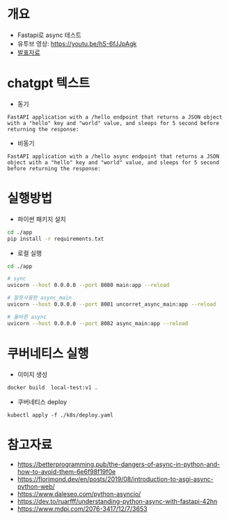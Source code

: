 # 개요
* Fastapi로 async 테스트
* 유투브 영상: https://youtu.be/hS-6fJJpAgk
* [발표자료](./presentation.pdf)

# chatgpt 텍스트
* 동기
```text
FastAPI application with a /hello endpoint that returns a JSON object with a "hello" key and "world" value, and sleeps for 5 second before returning the response:
```

* 비동기
```text
FastAPI application with a /hello async endpoint that returns a JSON object with a "hello" key and "world" value, and sleeps for 5 second before returning the response:
```

# 실행방법
* 파이썬 패키지 설치
```sh
cd ./app
pip install -r requirements.txt
```

* 로컬 실행
```sh
cd ./app

# sync
uvicorn --host 0.0.0.0 --port 8080 main:app --reload

# 잘못사용한 async_main
uvicorn --host 0.0.0.0 --port 8081 uncorret_async_main:app --reload

# 올바른 async
uvicorn --host 0.0.0.0 --port 8082 async_main:app --reload
```

# 쿠버네티스 실행
* 이미지 생성
```sh
docker build  local-test:v1 .
```

* 쿠버네티스 deploy
```
kubectl apply -f ./k8s/deploy.yaml
```

# 참고자료
* https://betterprogramming.pub/the-dangers-of-async-in-python-and-how-to-avoid-them-6e6f98f19f0e
* https://florimond.dev/en/posts/2019/08/introduction-to-asgi-async-python-web/
* https://www.daleseo.com/python-asyncio/
* https://dev.to/ruarfff/understanding-python-async-with-fastapi-42hn
* https://www.mdpi.com/2076-3417/12/7/3653